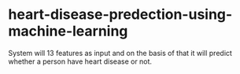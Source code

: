 # heart-disease-predection-using-machine-learning
System will 13 features  as input and on the basis of that it will predict whether a person have heart disease or not.
